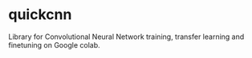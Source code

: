 # quickcnn
Library for Convolutional Neural Network training, transfer learning and finetuning on Google colab.

